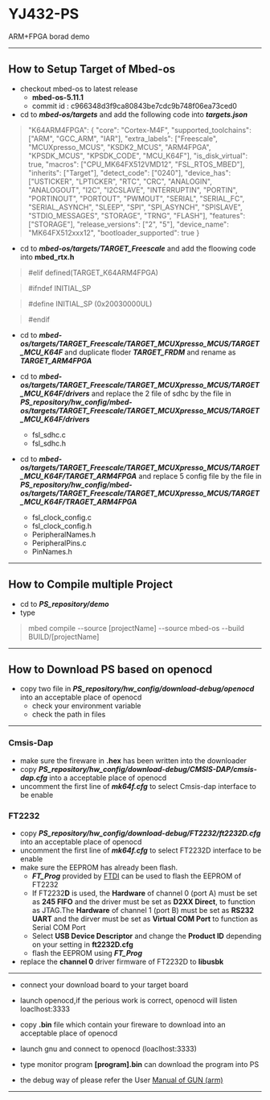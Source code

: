 # YJ432-PS

ARM+FPGA borad demo

-----------------------------

## How to Setup Target of Mbed-os

* checkout mbed-os to latest release 
    -  **mbed-os-5.11.1**
    -  commit id : c966348d3f9ca80843be7cdc9b748f06ea73ced0
* cd to ***mbed-os/targets*** and add the following code into ***targets.json***
>   "K64ARM4FPGA": {
>        "core": "Cortex-M4F",
>        "supported_toolchains": ["ARM", "GCC_ARM", "IAR"],
>        "extra_labels": ["Freescale", "MCUXpresso_MCUS", "KSDK2_MCUS", "ARM4FPGA", "KPSDK_MCUS", "KPSDK_CODE", "MCU_K64F"],
>        "is_disk_virtual": true,
>        "macros": ["CPU_MK64FX512VMD12", "FSL_RTOS_MBED"],
>        "inherits": ["Target"],
>        "detect_code": ["0240"],
>        "device_has": ["USTICKER", "LPTICKER", "RTC", "CRC", "ANALOGIN", "ANALOGOUT", "I2C", "I2CSLAVE", "INTERRUPTIN", "PORTIN", "PORTINOUT", "PORTOUT", "PWMOUT", "SERIAL", "SERIAL_FC", "SERIAL_ASYNCH", "SLEEP", "SPI", "SPI_ASYNCH", "SPISLAVE", "STDIO_MESSAGES", "STORAGE", "TRNG", "FLASH"],
>        "features": ["STORAGE"],
>        "release_versions": ["2", "5"],
>        "device_name": "MK64FX512xxx12",
>        "bootloader_supported": true
>    }


* cd to ***mbed-os/targets/TARGET_Freescale*** and add the floowing code into **mbed_rtx.h**
> #elif defined(TARGET_K64ARM4FPGA)

> #ifndef INITIAL_SP

> #define INITIAL_SP              (0x20030000UL)

> #endif

* cd to ***mbed-os/targets/TARGET_Freescale/TARGET_MCUXpresso_MCUS/TARGET_MCU_K64F*** and duplicate floder ***TARGET_FRDM*** and rename as ***TARGET_ARM4FPGA***

* cd to ***mbed-os/targets/TARGET_Freescale/TARGET_MCUXpresso_MCUS/TARGET_MCU_K64F/drivers*** and replace the 2 file of sdhc by the file in ***PS_repository/hw_config/mbed-os/targets/TARGET_Freescale/TARGET_MCUXpresso_MCUS/TARGET_MCU_K64F/drivers***
    - fsl_sdhc.c
    - fsl_sdhc.h

* cd to ***mbed-os/targets/TARGET_Freescale/TARGET_MCUXpresso_MCUS/TARGET_MCU_K64F/TARGET_ARM4FPGA*** and replace 5 config file by the file in ***PS_repository/hw_config/mbed-os/targets/TARGET_Freescale/TARGET_MCUXpresso_MCUS/TARGET_MCU_K64F/TRAGET_ARM4FPGA***
    - fsl_clock_config.c
    - fsl_clock_config.h
    - PeripheralNames.h
    - PeripheralPins.c
    - PinNames.h

-----------------------------------

## How to Compile multiple Project

* cd to ***PS_repository/demo***
* type 
> mbed compile --source \[projectName\] --source mbed-os --build BUILD/\[projectName\]

----------------------

## How to Download PS based on openocd

* copy two file in ***PS_repository/hw_config/download-debug/openocd*** into an acceptable place of openocd
    - check your environment variable
    - check the path in files

----------------------------------------

### Cmsis-Dap
* make sure the fireware in **.hex** has been written into the downloader
* copy ***PS_repository/hw_config/download-debug/CMSIS-DAP/cmsis-dap.cfg*** into a acceptable place of openocd
* uncomment the first line of ***mk64f.cfg*** to select Cmsis-dap interface to be enable

### FT2232
* copy ***PS_repository/hw_config/download-debug/FT2232/ft2232D.cfg*** into an acceptable place of openocd
* uncomment the first line of ***mk64f.cfg*** to select FT2232D interface to be enable
* make sure the EEPROM has already been flash.
    - ***FT_Prog*** provided by [FTDI](https://www.ftdichip.com/) can be used to flash the EEPROM of FT2232 
    - If FT2232**D** is used, the **Hardware** of channel 0 (port A) must be set as **245 FIFO** and the driver must be set as **D2XX Direct**, to function as JTAG.The **Hardware** of channel 1 (port B) must be set as **RS232 UART** and the dirver must be set as **Virtual COM Port** to function as Serial COM Port 
    - Select  **USB Device Descriptor** and change the **Product ID** depending on your setting in **ft2232D.cfg**
    - flash the EEPROM using ***FT_Prog***
* replace the **channel 0** driver firmware of FT2232D to **libusbk**

--------------
* connect your download board to your target board

* launch openocd,if the perious work is correct, openocd will listen loaclhost:3333

* copy **.bin** file which contain your fireware to download into an acceptable place of openocd

* launch gnu and connect to openocd (loaclhost:3333)

* type monitor program **[program].bin** can download the program into PS

* the debug way of please refer the User [Manual of GUN (arm)](https://developer.arm.com/open-source/gnu-toolchain/gnu-rm)



------------------------------------------








